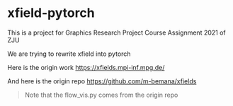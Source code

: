 # xfield-pytorch

This is a project for Graphics Research Project Course Assignment 2021 of ZJU

We are trying to rewrite xfield into pytorch

Here is the origin work https://xfields.mpi-inf.mpg.de/

And here is the origin repo https://github.com/m-bemana/xfields

> Note that the flow_vis.py comes from the origin repo
